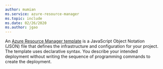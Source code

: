 ```yaml
---
author: mumian
ms.service: azure-resource-manager
ms.topic: include
ms.date: 02/26/2020
ms.author: jgao
---
```


An [Azure Resource Manager template](../articles/azure-resource-manager/templates/overview.md) is a JavaScript Object Notation (JSON) file that defines the infrastructure and configuration for your project. The template uses declarative syntax. You describe your intended deployment without writing the sequence of programming commands to create the deployment.
